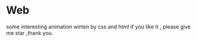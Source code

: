 # Web
some interesting animation wirten by css and html
if you like it , please give me star ,thank you.
